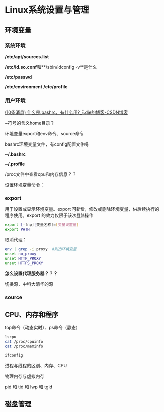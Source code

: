 # Linux系统设置与管理

## 环境变量

### 系统环境

**/etc/apt/sources.list**

**/etc/ld.so.conf**和**/sbin/ldconfig -v**是什么

**/etc/passwd**

**/etc/environment**
**/etc/profile**

### 用户环境

[(10条消息) 什么是.bashrc，有什么用?_E.die的博客-CSDN博客](https://blog.csdn.net/Heyyellman/article/details/111565781)

~符号的含义home目录？



环境变量export和env命令、source命令

bashrc环境变量文件，有config配置文件吗

**~/.bashrc**

**~/.profile**





/proc文件中查看cpu和内存信息？？

设置环境变量命令：

### export

用于设置或显示环境变量。export 可新增，修改或删除环境变量，供后续执行的程序使用。export 的效力仅限于该次登陆操作

```bash
export [-fnp][变量名称]=[变量设置值]
export PATH
```

取消代理：

```bash
env | grep -i proxy  #列出环境变量
unset no_proxy
unset HTTP_PROXY
unset HTTPS_PROXY
```

**怎么设置代理服务器？？？**

切换源，中科大清华的源

### source

## CPU、内存和程序

top命令（动态实时）、ps命令（静态）

```bash
lscpu
cat /proc/cpuinfo
cat /proc/meminfo

ifconfig
```

进程与线程的区别、内存、CPU

物理内存与虚拟内存

pid 和 tid 和 lwp 和 tgid



## 磁盘管理